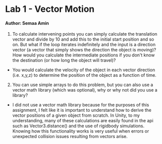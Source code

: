 # Lab 1 - Vector Motion
#### Author: Semaa Amin


1. To calculate intervening points you can simply calculate the translation vector and divide by 10 and add this to the initial start position and so on. But what if the loop iterates indefinitely and the input is a direction vector (a vector that simply shows the direction the object is moving)? How would you calculate the intermediate positions if you don't know the destination (or how long the object will travel)?
- You would calculate the velocity of the object in each vector direction (i.e. x,y,z) to determine the position of the object as a function of time.

2. You can use simple arrays to do this problem, but you can also use a vector math library (which was optional), why or why not did you use a library?

- I did not use a vector math library because for the purposes of this assignment, I felt like it is important to understand how to derive the vector positions of a given object from scratch. In Unity, to my understanding, many of these calculations are easily found in the api such as Vector3.distance() and the use of rigidbody simulations. Knowing how this functionality works is very useful when errors or unexpected collision issues resulting from vectors arise.
